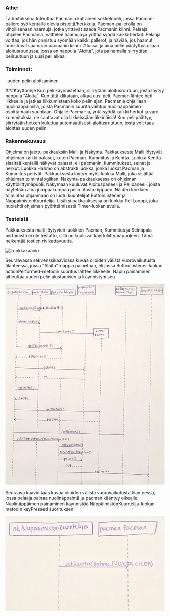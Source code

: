 ### Aihe:
Tarkoituksena toteuttaa Pacmanin kaltainen sokkelopeli, jossa Pacman-pallero syö kentällä olevia pisteitä/herkkuja. Pacman-pallerolla on vihollisenaan haamuja, jotka yrittävät saada Pacmanin kiinni. Pelaaja ohjailee Pacmania, välttelee haamuja ja yrittää syödä kaikki herkut. Pelaaja voittaa, jos hän onnistuu syömään kaikki pallerot, ja häviää, jos haamut onnistuvat saamaan pacmanin kiinni. Alussa, ja aina pelin päätyttyä ollaan aloitusruudussa, jossa on nappula "Aloita", jota painamalla siirrytään peliruutuun ja uusi peli alkaa.

### Toiminnot:
-uuden pelin aloittaminen

###Käyttöohje
Kun peli käynnistetään, siirrytään aloitusruutuun, josta löytyy nappula "Aloita". Kun tätä klikataan, alkaa uusi peli. Pacman lähtee heti liikkeelle ja jatkaa liikkumistaan koko pelin ajan. Pacmania ohjaillaan nuolinäppäimillä, joista Pacmanin suunta vaihtuu nuolinäppäimen osoittamaan suuntaan. Ohjaile Pacmania, yritä syödä kaikki herkut ja varo kummituksia, ne saattavat olla liikkeissään äkkinäisiä! Kun peli päättyy, siirrytään hetken kuluttua automaattisesti aloitusruutuun, josta voit taas aloittaa uuden pelin.

### Rakennekuvaus
Ohjelma on jaettu pakkauksiin Malli ja Nakyma. Pakkauksesta Malli löytyvät ohjelman kaikki palaset, kuten Pacman, Kummitus ja Kentta. Luokka Kentta sisältää kentällä näkyvät palaset, eli pacmanin, kummitukset, seinat ja herkut. Luokka Hahmo on abstrakti luokka, jonka luokat Pacman ja Kummitus perivät. Pakkauksesta löytyy myös luokka Malli, joka sisältää ohjelman toimintalogiikan.
Nakyma-pakkauksessa on ohjelman käyttöliittymäpuoli. Nakymaan kuuluvat Aloituspaneeli ja Pelipaneeli, joista näytetään aina jompaakumpaa pelin tilasta riippuen. Näiden luokkien toimintaa ohjaamaan on luotu kuuntelijat ButtonListener ja NappaimistonKuuntelija. Lisäksi pakkauksessa on luokka PeliLooppi, joka huolehtii ohjelman pyörittämisestä Timer-luokan avulla.

### Testeistä
Pakkauksesta malli löytyvien luokkien Pacman, Kummitus ja Seinäpala piirtämistä ei ole testattu, sillä ne kuuluvat käyttöliittymäpuoleen. Tämä heikentää testien rivikattavuutta.


![Luokkakaavio](/dokumentaatio/PacmanLuokkakaavio.png)

Seuraavassa sekvenssikaaviossa kuvaa olioiden välistä vuorovaikutusta tilanteessa, jossa "Aloita"-nappia painetaan, eli jossa ButtonListener-luokan actionPerformed-metodin suoritus lähtee liikkeelle. Napin painaminen aiheuttaa uuden pelin alustamisen ja käynnistymisen.

![Sekvenssikaavio](/dokumentaatio/IMG_2191.JPG)

Seuraava kaavio taas kuvaa olioiden välistä vuorovaikutusta tilanteessa, jossa pelaaja painaa nuolinäppäintä ja pacman kääntyy oikealle. Nuolinäppäimen painaminen käynnistää NäppäimistönKuuntelija-luokan metodin keyPressed suorituksen.

![Sekvenssikaavio](/dokumentaatio/IMG_2204.JPG)


